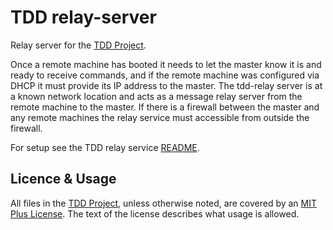 # TDD relay-server

Relay server for the [TDD Project](https://github.com/glevand/tdd-project).

Once a remote machine has booted it needs to let the master know it is and ready 
to receive commands, and if the remote machine was configured via DHCP it must 
provide its IP address to the master.  The tdd-relay server is at a known 
network location and acts as a message relay server from the remote machine to 
the master.  If there is a firewall between the master and any remote machines 
the relay service must accessible from outside the firewall.

For setup see the TDD relay service
[README](https://github.com/glevand/tdd--docker/blob/master/relay/README.md).

## Licence & Usage

All files in the [TDD Project](https://github.com/glevand/tdd-project), unless
otherwise noted, are covered by an
[MIT Plus License](https://github.com/glevand/tdd--script-lib/blob/master/mit-plus-license.txt).
The text of the license describes what usage is allowed.
